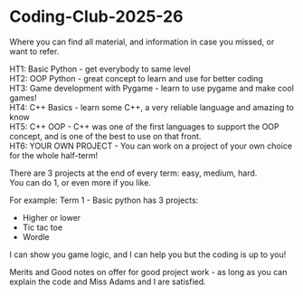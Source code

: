 # Coding-Club-2025-26
Where you can find all material, and information in case you missed, or want to refer.

HT1: Basic Python - get everybody to same level\
HT2: OOP Python - great concept to learn and use for better coding\
HT3: Game development with Pygame - learn to use pygame and make cool games!\
HT4: C++ Basics - learn some C++, a very reliable language and amazing to know\
HT5: C++ OOP - C++ was one of the first languages to support the OOP concept, and is one of the best to use on that front.\
HT6: YOUR OWN PROJECT - You can work on a project of your own choice for the whole half-term!

There are 3 projects at the end of every term: easy, medium, hard.\
You can do 1, or even more if you like. 

For example:
Term 1 - Basic python has 3 projects:
  - Higher or lower
  - Tic tac toe
  - Wordle

I can show you game logic, and I can help you but the coding is up to you!

Merits and Good notes on offer for good project work - as long as you can explain the code and Miss Adams and I are satisfied.
